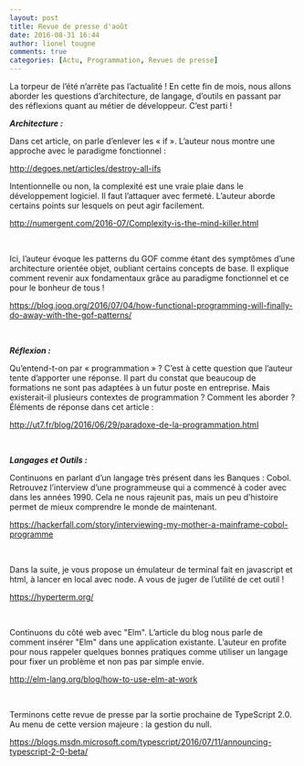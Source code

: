 ```yaml
---
layout: post
title: Revue de presse d'août
date: 2016-08-31 16:44
author: lionel tougne
comments: true
categories: [Actu, Programmation, Revues de presse]
---
```

La torpeur de l’été n’arrête pas l’actualité ! En cette fin de mois, nous allons aborder les questions d’architecture, de langage, d’outils en passant par des réflexions quant au métier de développeur. C’est parti !

<strong><em>Architecture :</em></strong>

Dans cet article, on parle d’enlever les « if ». L’auteur nous montre une approche avec le paradigme fonctionnel :

<a href="http://degoes.net/articles/destroy-all-ifs" target="_blank">http://degoes.net/articles/destroy-all-ifs</a>

Intentionnelle ou non, la complexité est une vraie plaie dans le développement logiciel. Il faut l’attaquer avec fermeté. L’auteur aborde certains points sur lesquels on peut agir facilement.

<a href="http://numergent.com/2016-07/Complexity-is-the-mind-killer.html" target="_blank">http://numergent.com/2016-07/Complexity-is-the-mind-killer.html</a>

&nbsp;

Ici, l’auteur évoque les patterns du GOF comme étant des symptômes d’une architecture orientée objet, oubliant certains concepts de base. Il explique comment revenir aux fondamentaux grâce au paradigme fonctionnel et ce pour le bonheur de tous !

<a href="https://blog.jooq.org/2016/07/04/how-functional-programming-will-finally-do-away-with-the-gof-patterns/" target="_blank">https://blog.jooq.org/2016/07/04/how-functional-programming-will-finally-do-away-with-the-gof-patterns/</a>

&nbsp;

<strong><em>Réflexion :</em></strong>

Qu’entend-t-on par « programmation » ? C’est à cette question que l’auteur tente d’apporter une réponse. Il part du constat que beaucoup de formations ne sont pas adaptées à un futur poste en entreprise. Mais existerait-il plusieurs contextes de programmation ? Comment les aborder ?
Éléments de réponse dans cet article :

<a href="http://ut7.fr/blog/2016/06/29/paradoxe-de-la-programmation.html" target="_blank">http://ut7.fr/blog/2016/06/29/paradoxe-de-la-programmation.html</a>

&nbsp;

<strong><em>Langages et Outils :</em></strong>

Continuons en parlant d’un langage très présent dans les Banques : Cobol.
Retrouvez l’interview d’une programmeuse qui a commencé à coder avec dans les années 1990. Cela ne nous rajeunit pas, mais un peu d’histoire permet de mieux comprendre le monde de maintenant.

<a href="https://hackerfall.com/story/interviewing-my-mother-a-mainframe-cobol-programme" target="_blank">https://hackerfall.com/story/interviewing-my-mother-a-mainframe-cobol-programme</a>

&nbsp;

Dans la suite, je vous propose un émulateur de terminal fait en javascript et html, à lancer en local avec node. A vous de juger de l’utilité de cet outil !

<a href="https://hyperterm.org/" target="_blank">https://hyperterm.org/</a>

&nbsp;

Continuons du côté web avec "Elm". L’article du blog nous parle de comment insérer "Elm" dans une application existante. L’auteur en profite pour nous rappeler quelques bonnes pratiques comme utiliser un langage pour fixer un problème et non pas par simple envie.

<a href="http://elm-lang.org/blog/how-to-use-elm-at-work" target="_blank">http://elm-lang.org/blog/how-to-use-elm-at-work</a>

&nbsp;

Terminons cette revue de presse par la sortie prochaine de TypeScript 2.0. Au menu de cette version majeure : la gestion du null.

<a href="https://blogs.msdn.microsoft.com/typescript/2016/07/11/announcing-typescript-2-0-beta/" target="_blank">https://blogs.msdn.microsoft.com/typescript/2016/07/11/announcing-typescript-2-0-beta/</a>
